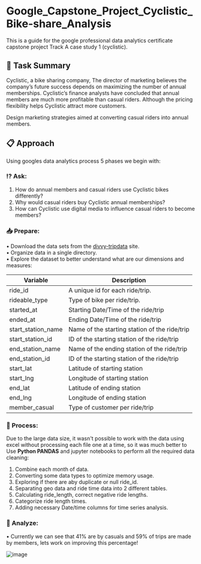# Google_Capstone_Project_Cyclistic_Bike-share_Analysis

   This is a guide for the google professional data analytics certificate capstone project Track A case study 1 (cyclistic).

## :page_facing_up: Task Summary

   Cyclistic, a bike sharing company, The director of marketing believes the company’s future success depends on maximizing the number of annual memberships. 
Cyclistic’s finance analysts have concluded that annual members are much more profitable than casual riders. Although the pricing flexibility helps Cyclistic attract more customers.

Design marketing strategies aimed at converting casual riders into annual members.

## :clipboard: Approach

Using googles data analytics process 5 phases we begin with:

### :interrobang: Ask:

1. How do annual members and casual riders use Cyclistic bikes differently?
2. Why would casual riders buy Cyclistic annual memberships?
3. How can Cyclistic use digital media to influence casual riders to become members?

### :inbox_tray: Prepare:

• Download the data sets from the [divvy-tripdata](https://divvy-tripdata.s3.amazonaws.com/index.html) site. <br>
• Organize data in a single directory. <br>
• Explore the dataset to better understand what are our dimensions and measures: <br>

|  **Variable**       |  **Description**                                        |
|------------------   | --------------------------------------------------------|
| ride_id             | A unique id for each ride/trip.                         |
| rideable_type       | Type of bike per ride/trip.                             |
| started_at          | Starting Date/Time of the ride/trip                     |
| ended_at            | Ending Date/Time of the ride/trip                       |
| start_station_name  | Name of the starting station of the ride/trip           |
| start_station_id    | ID of the starting station of the ride/trip             |
| end_station_name    | Name of the ending station of the ride/trip             |
| end_station_id      | ID of the starting station of the ride/trip             |
| start_lat           | Latitude of starting station                            |
| start_lng           | Longitude of starting station                           |
| end_lat             | Latitude of ending station                              |
| end_lng             | Longitude of ending station                             |                            
| member_casual       | Type of customer per ride/trip                          |


### :arrows_counterclockwise: Process:

Due to the large data size, it wasn't possible to work with the data using excel without processing each file one at a time, so it was much better to Use **Python PANDAS** and jupyter notebooks to perform all the required data cleaning:

1.	Combine each month of data.
2.	Converting some data types to optimize memory usage.
3.	Exploring if there are aby duplicate or null ride_id.
4.	Separating geo data and ride time data into 2 different tables.
5.	Calculating ride_length, correct negative ride lengths.
6.	Categorize ride length times.
7.	Adding necessary Date/time columns for time series analysis.


### :pushpin: Analyze:

• Currently we can see that 41% are by casuals and 59% of trips are made by members, lets work on improving this percentage!

   ![image](https://github.com/user-attachments/assets/77820b50-5b2c-4b28-8f03-4ca670a46248)


















